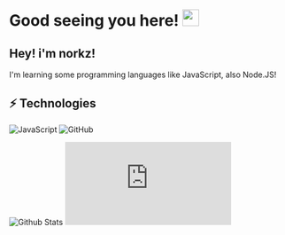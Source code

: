 # Good seeing you here! <img src="https://raw.githubusercontent.com/aemmadi/aemmadi/master/wave.gif" width="30px">

## Hey! i'm norkz!
I'm learning some programming languages like JavaScript, also Node.JS!

## ⚡ Technologies

![JavaScript](https://img.shields.io/badge/-JavaScript-black?style=flat-square&logo=javascript)
![GitHub](https://img.shields.io/badge/-GitHub-181717?style=flat-square&logo=github)

![Github Stats](https://github-readme-stats.vercel.app/api?username=norkz&count_private=true&show_icons=true&include_all_commits=true&theme=dracula)
![Top Langs](https://ionicabizau.github.io/github-profile-languages/api.html?norkz)
